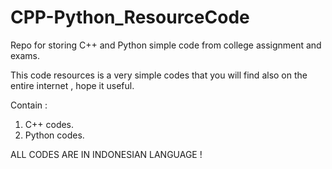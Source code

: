 # CPP-Python_ResourceCode
Repo for storing C++ and Python simple code from college assignment and exams.

This code resources is a very simple codes that you will find also on the entire internet , hope it useful.

Contain : 
1. C++ codes.
2. Python codes.

ALL CODES ARE IN INDONESIAN LANGUAGE !
